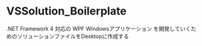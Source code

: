 # VSSolution_Boilerplate

.NET Framework 4 対応の WPF Windowsアプリケーション を開発していくためのソリューションファイルをDesktopに作成する
